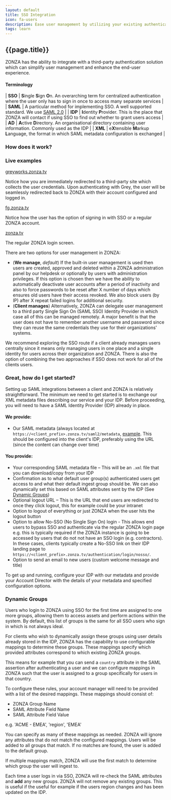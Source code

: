 ```yaml
---
layout: default
title: SSO Integration
icon: fa-users
description: Ease user management by utilizing your existing authentication solution
tags: learn
---
```


## <i class="fa {{page.icon}}"></i> {{page.title}}

ZONZA has the ability to integrate with a third-party authentication solution
which can simplify user management and enhance the end-user experience.

#### Terminology

| **SSO**   | **S**ingle **S**ign **O**n. An overarching term for centralized authentication where the user only has to sign in once to access many separate services |
| **SAML**  | A particular method for implementing SSO. A well supported standard. We use [SAML 2.0](http://en.wikipedia.org/wiki/SAML_2.0) |
| **IDP**   | **I**dentity **P**rovider. This is the place that ZONZA will contact if using SSO to find out whether to grant users access |
| **AD**    | **A**ctive **D**irectory. An organisational directory containing user information. Commonly used as the IDP |
| **XML**   | e**X**tensible **M**arkup **L**anguage, the format in which SAML metadata configuration is exchanged |

### How does it work?

<div class="pull-right">
<h3>Live examples</h3>
<p><a href="http://greyworks.zonza.tv">greyworks.zonza.tv <i class="fa fa-external-link"></i></a></p>
<p>Notice how you are immediately redirected to a third-party site which
collects the user credentials. Upon authenticating with Grey, the user will be
seamlessly redirected back to ZONZA with their account configured and logged
in.</p>
<p><a href="http://fg.zonza.tv">fg.zonza.tv <i class="fa fa-external-link"></i></a></p>
<p>Notice how the user has the option of signing in with SSO or a regular
ZONZA account.</p>
<p><a href="http://zonza.tv">zonza.tv <i class="fa fa-external-link"></i></a></p>
<p>The regular ZONZA login screen.</p>
</div>

There are two options for user management in ZONZA:

* (**We manage**, *default*) If the built-in user management is used then
   users are created, approved and deleted within a ZONZA administration panel
   by our helpdesk or optionally by users with administration privileges. If
   this option is chosen then we have the ability to automatically deactivate
   user accounts after a period of inactivity and also to force passwords to be
   reset after X number of days which ensures old users have their access
   revoked. We also block users (by IP) after X repeat failed logins for
   additional security.
* (**Client manages**) Alternatively, ZONZA can delegate user management to a
   third party Single Sign On (SAML SSO) Identity Provider in which case all of
   this can be managed remotely. A major benefit is that the user does not have
   to remember another username and password since they can reuse the same
   credentials they use for their organizations' systems.

We recommend exploring the SSO route if a client already manages users
centrally since it means only managing users in one place and a single identity
for users across their organization and ZONZA. There is also the option of
    combining the two approaches if SSO does not work for all of the clients
    users.

### Great, how do I get started?
Setting up SAML integrations between a client and ZONZA is relatively
straightforward. The minimum we need to get started is to exchange our XML
metadata files describing our service and your IDP. Before proceeding, you will
need to have a SAML Identity Provider (IDP) already in place.

#### We provide:
* Our SAML metadata (always located at
  `https://<client_prefix>.zonza.tv/saml2/metadata`,
  [example](https://zonza.tv/saml2/metadata). This should be configured into
  the client's IDP, preferably using   the URL (since the content can change
  over time)

#### You provide:
* Your corresponding SAML metadata file – This will be an `.xml` file that you
  can download/copy from your IDP
* Confirmation as to what default user group(s) authenticated users get access
  to and what their default ingest group should be. We can also dynamically set
  this based on SAML attributes sent by the IDP (See [Dynamic
  Groups](#dynamic-groups))
* Optional logout URL – This is the URL that end users are redirected to once
  they click logout, this for example could be your intranet
* Option to logout of everything or just ZONZA when the user hits the logout
  button
* Option to allow No-SSO (No Single Sign On) login - This allows end users to
  bypass SSO and authenticate via the regular ZONZA login page e.g. this is
  typically required if the ZONZA instance is going to be accessed by users
  that do not not have an SSO login (e.g. contractors). In these cases,
  clients typically create a No-SSO link on their IDP landing page to
  `https://<client_prefix>.zonza.tv/authentication/login/nosso/`.
* Option to send an email to new users (custom welcome message and title)

To get up and running, configure your IDP with our metadata and provide your
Account Director with the details of your metadata and specified configuration
options.

### Dynamic Groups

Users who login to ZONZA using SSO for the first time are assigned to one more
groups, allowing them to access assets and perform actions within the system.
By default, this list of groups is the same for all SSO users who sign in
which is not always ideal.

For clients who wish to dynamically assign these groups using user details
already stored in the IDP, ZONZA has the capability to use configurable
mappings to determine these groups. These mappings specify which provided
attributes correspond to which existing ZONZA groups.

This means for example that you can send a `country` attribute in the SAML
assertion after authenticating a user and we can configure mappings in ZONZA
such that the user is assigned to a group specifically for users in that
country.

To configure these rules, your account manager will need to be provided with a
list of the desired mappings. These mappings should consist of:

* ZONZA Group Name
* SAML Attribute Field Name
* SAML Attribute Field Value

e.g. 'ACME - EMEA', 'region', 'EMEA'

You can specify as many of these mappings as needed. ZONZA will ignore any
attributes that do not match the configured mappings. Users will be added to
all groups that match. If no matches are found, the user is added to the
default group.

If multiple mappings match, ZONZA will use the first match to determine which
group the user will ingest to.

Each time a user logs in via SSO, ZONZA will re-check the SAML attributes and
**add** any new groups. ZONZA will not remove any existing groups. This is
useful if the useful for example if the users region changes and has been
updated on the IDP.
